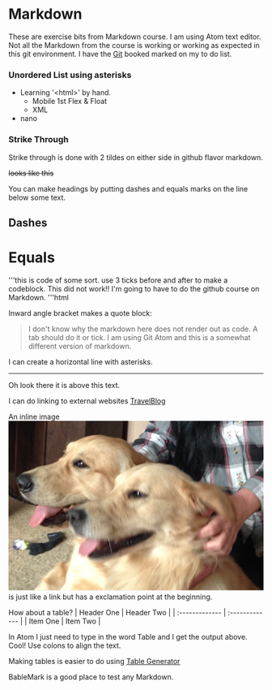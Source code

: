 
# Markdown
These are exercise bits from Markdown course. I am using Atom text editor. Not all the Markdown from the course is working or working as expected in this git environment. I have the [Git](https://lab.github.com/githubtraining/communicating-using-markdown) booked marked on my to do list.
### Unordered List using asterisks
* Learning '\<html\>' by hand. 
  * Mobile 1st Flex & Float
  * XML
* nano
### Strike Through
Strike through is done with 2 tildes on either side in github flavor markdown.

~~looks like this~~

You can make headings by putting dashes and equals marks on the line below some text.

Dashes
-----
Equals
====
  '''this is code of some sort.
use 3 ticks before and after to make a codeblock. This did not work!! I'm going to have to do the github course on Markdown.
'''html


Inward angle bracket makes a quote block:
>I don't know why the markdown here does not render out as code. A tab should do it or tick.
I am using Git Atom and this is a somewhat different version of markdown.

I can create a horizontal line with asterisks.
************
Oh look there it is above this text.



I can do linking to external websites [TravelBlog](http://maryswanderings.net/)

An inline image ![An Inline Image](dogs.png) is just like a link but has a exclamation point at the beginning.

How about a table?
| Header One     | Header Two     |
| :------------- | :------------- |
| Item One       | Item Two       |

In Atom I just need to type in the word Table and I get the output above. Cool!
Use colons to align the text.

Making tables is easier to do using [Table Generator](http//:www.tablesgenerator.com)

BableMark is a good place to test any Markdown.

